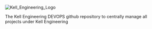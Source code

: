 
![Kell_Engineering_Logo](https://github.com/mtkell/KellEngDEVOPS/assets/2771317/c1b26b8b-19c9-4870-95bb-4290d9ed1d06)

The Kell Engineering DEVOPS github repository to centrally manage all projects under Kell Engineering
